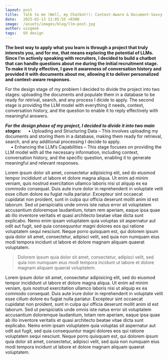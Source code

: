 ```yaml
---
layout: post
title:  Talk to me (Well, my Chatbot!): Context-Aware & Document-Savvy
date:   2025-02-13 12:05:55 +0300
image:  /assets/images/blog/llm-post.jpg
author: uixgeek
tags:   UX design
---
```


**The best way to apply what you learn is through a project that truly interests you, and for me, that means exploring the potential of LLMs. Since I’m actively speaking with recruiters, I decided to build a chatbot that can handle questions about me during the initial recruitment stage. To make it truly effective, I gave it awareness of conversation history and provided it with documents about me, allowing it to deliver personalized and context-aware responses.**

For the design stage of my problem I decided to divide the project into two stages: 
uploading the documents and populate them in a database to be ready for retrival, search, and any process I dicide to apply. The second stage is providing the LLM model with everything it needs, context, conversation history, and the question to enable it to reply effectively with meaningful answers. 

***For the design phase of my project, I decided to divide it into two main stages:***
  &emsp; • Uploading and Structuring Data – This involves uploading my documents and storing them in a database, making them ready for retrieval, search, and any additional processing I decide to apply.
<br>
  &emsp; • Enhancing the LLM’s Capabilities – This stage focuses on providing the LLM model with all the necessary information, including context, conversation history, and the specific question, enabling it to generate meaningful and relevant responses.
<br>

Lorem ipsum dolor sit amet, consectetur adipisicing elit, sed do eiusmod tempor incididunt ut labore et dolore magna aliqua. Ut enim ad minim veniam, quis nostrud exercitation ullamco laboris nisi ut aliquip ex ea commodo consequat. Duis aute irure dolor in reprehenderit in voluptate velit esse cillum dolore eu fugiat nulla pariatur. Excepteur sint occaecat cupidatat non proident, sunt in culpa qui officia deserunt mollit anim id est laborum. Sed ut perspiciatis unde omnis iste natus error sit voluptatem accusantium doloremque laudantium, totam rem aperiam, eaque ipsa quae ab illo inventore veritatis et quasi architecto beatae vitae dicta sunt explicabo. Nemo enim ipsam voluptatem quia voluptas sit aspernatur aut odit aut fugit, sed quia consequuntur magni dolores eos qui ratione voluptatem sequi nesciunt. Neque porro quisquam est, qui dolorem ipsum quia dolor sit amet, consectetur, adipisci velit, sed quia non numquam eius modi tempora incidunt ut labore et dolore magnam aliquam quaerat voluptatem.

> Dolorem ipsum quia dolor sit amet, consectetur, adipisci velit, sed quia non numquam eius modi tempora incidunt ut labore et dolore magnam aliquam quaerat voluptatem.

Lorem ipsum dolor sit amet, consectetur adipisicing elit, sed do eiusmod tempor incididunt ut labore et dolore magna aliqua. Ut enim ad minim veniam, quis nostrud exercitation ullamco laboris nisi ut aliquip ex ea commodo consequat. Duis aute irure dolor in reprehenderit in voluptate velit esse cillum dolore eu fugiat nulla pariatur. Excepteur sint occaecat cupidatat non proident, sunt in culpa qui officia deserunt mollit anim id est laborum. Sed ut perspiciatis unde omnis iste natus error sit voluptatem accusantium doloremque laudantium, totam rem aperiam, eaque ipsa quae ab illo inventore veritatis et quasi architecto beatae vitae dicta sunt explicabo. Nemo enim ipsam voluptatem quia voluptas sit aspernatur aut odit aut fugit, sed quia consequuntur magni dolores eos qui ratione voluptatem sequi nesciunt. Neque porro quisquam est, qui dolorem ipsum quia dolor sit amet, consectetur, adipisci velit, sed quia non numquam eius modi tempora incidunt ut labore et dolore magnam aliquam quaerat voluptatem.